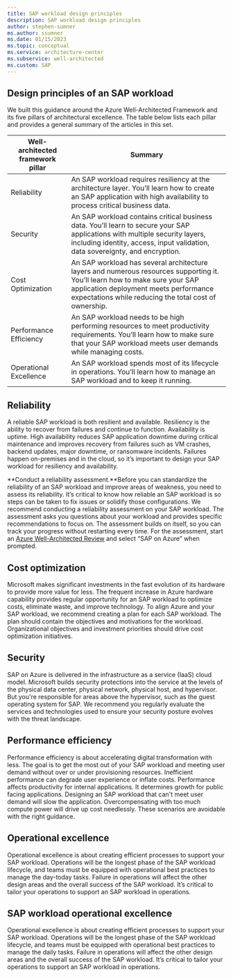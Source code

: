 ```yaml
---
title: SAP workload design principles
description: SAP workload design principles
author: stephen-sumner
ms.author: ssumner
ms.date: 01/15/2023
ms.topic: conceptual
ms.service: architecture-center
ms.subservice: well-architected
ms.custom: SAP
---
```


## Design principles of an SAP workload

We built this guidance around the Azure Well-Architected Framework and its five pillars of architectural excellence. The table below lists each pillar and provides a general summary of the articles in this set.

| Well-architected framework pillar | Summary |
| --- | --- |
| Reliability |An SAP workload requires resiliency at the architecture layer. You’ll learn how to create an SAP application with high availability to process critical business data. |
| Security| An SAP workload contains critical business data. You’ll learn to secure your SAP applications with multiple security layers, including identity, access, input validation, data sovereignty, and encryption.|
| Cost Optimization | An SAP workload has several architecture layers and numerous resources supporting it. You’ll learn how to make sure your SAP application deployment meets performance expectations while reducing the total cost of ownership.|
| Performance Efficiency | An SAP workload needs to be high performing resources to meet productivity requirements. You’ll learn how to make sure that your SAP workload meets user demands while managing costs.|
| Operational Excellence | An SAP workload spends most of its lifecycle in operations. You’ll learn how to manage an SAP workload and to keep it running.|

## Reliability

A reliable SAP workload is both resilient and available. Resiliency is the ability to recover from failures and continue to function. Availability is uptime. High availability reduces SAP application downtime during critical maintenance and improves recovery from failures such as VM crashes, backend updates, major downtime, or ransomware incidents. Failures happen on-premises and in the cloud, so it’s important to design your SAP workload for resiliency and availability.

**Conduct a reliability assessment.**Before you can standardize the reliability of an SAP workload and improve areas of weakness, you need to assess its reliability. It’s critical to know how reliable an SAP workload is so steps can be taken to fix issues or solidify those configurations. We recommend conducting a reliability assessment on your SAP workload. The assessment asks you questions about your workload and provides specific recommendations to focus on. The assessment builds on itself, so you can track your progress without restarting every time. For the assessment, start an [Azure Well-Architected Review](/assessments/) and select “SAP on Azure” when prompted.

## Cost optimization

Microsoft makes significant investments in the fast evolution of its hardware to provide more value for less.  The frequent increase in Azure hardware capability provides regular opportunity for an SAP workload to optimize costs, eliminate waste, and improve technology. To align Azure and your SAP workload, we recommend creating a plan for each SAP workload. The plan should contain the objectives and motivations for the workload. Organizational objectives and investment priorities should drive cost optimization initiatives.

## Security

SAP on Azure is delivered in the infrastructure as a service (IaaS) cloud model. Microsoft builds security protections into the service at the levels of the physical data center, physical network, physical host, and hypervisor. But you're responsible for areas above the hypervisor, such as the guest operating system for SAP. We recommend you regularly evaluate the services and technologies used to ensure your security posture evolves with the threat landscape.

## Performance efficiency

Performance efficiency is about accelerating digital transformation with less. The goal is to get the most out of your SAP workload and meeting user demand without over or under provisioning resources. Inefficient performance can degrade user experience or inflate costs. Performance affects productivity for internal applications. It determines growth for public facing applications. Designing an SAP workload that can't meet user demand will slow the application. Overcompensating with too much compute power will drive up cost needlessly. These scenarios are avoidable with the right guidance.

## Operational excellence

Operational excellence is about creating efficient processes to support your SAP workload. Operations will be the longest phase of the SAP workload lifecycle, and teams must be equipped with operational best practices to manage the day-today tasks. Failure in operations will affect the other design areas and the overall success of the SAP workload. It’s critical to tailor your operations to support an SAP workload in operations.

## SAP workload operational excellence

Operational excellence is about creating efficient processes to support your SAP workload. Operations will be the longest phase of the SAP workload lifecycle, and teams must be equipped with operational best practices to manage the daily tasks. Failure in operations will affect the other design areas and the overall success of the SAP workload. It’s critical to tailor your operations to support an SAP workload in operations.

